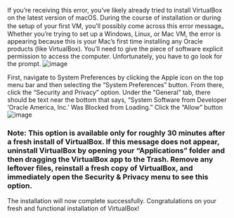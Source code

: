 If you’re receiving this error, you’ve likely already tried to install VirtualBox on the latest version of macOS. During the course of installation or during the setup of your first VM, you’ll possibly come across this error message。
Whether you’re trying to set up a Windows, Linux, or Mac VM, the error is appearing because this is your Mac’s first time installing any Oracle products (like VirtualBox). You’ll need to give the piece of software explicit permission to access the computer. Unfortunately, you have to go look for the prompt.
![image](https://user-images.githubusercontent.com/43125286/100072320-0f714700-2e77-11eb-83e9-28a7833e7579.png)

First, navigate to System Preferences by clicking the Apple icon on the top menu bar and then selecting the “System Preferences” button. From there, click the “Security and Privacy” option.
Under the “General” tab, there should be text near the bottom that says, “System Software from Developer ‘Oracle America, Inc.’ Was Blocked from Loading.” Click the “Allow” button
![image](https://user-images.githubusercontent.com/43125286/100072438-36c81400-2e77-11eb-8fce-fb7337247992.png)

### Note: This option is available only for roughly 30 minutes after a fresh install of VirtualBox. If this message does not appear, uninstall VirtualBox by opening your “Applications” folder and then dragging the VirtualBox app to the Trash. Remove any leftover files, reinstall a fresh copy of VirtualBox, and immediately open the Security & Privacy menu to see this option.

The installation will now complete successfully. Congratulations on your fresh and functional installation of VirtualBox!
